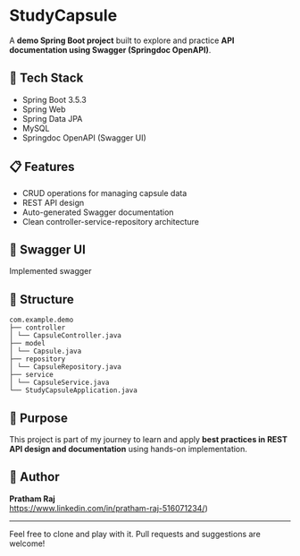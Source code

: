 # StudyCapsule

A **demo Spring Boot project** built to explore and practice **API documentation using Swagger (Springdoc OpenAPI)**.

## 🚀 Tech Stack
- Spring Boot 3.5.3
- Spring Web
- Spring Data JPA
- MySQL
- Springdoc OpenAPI (Swagger UI)

## 📋 Features
- CRUD operations for managing capsule data
- REST API design
- Auto-generated Swagger documentation
- Clean controller-service-repository architecture

## 📘 Swagger UI
Implemented swagger

## 📂 Structure
```text
com.example.demo
├── controller
│ └── CapsuleController.java
├── model
│ └── Capsule.java
├── repository
│ └── CapsuleRepository.java
├── service
│ └── CapsuleService.java
└── StudyCapsuleApplication.java
```

## 🎯 Purpose
This project is part of my journey to learn and apply **best practices in REST API design and documentation** using hands-on implementation.

## 📌 Author
**Pratham Raj**  
https://www.linkedin.com/in/pratham-raj-516071234/)

---

Feel free to clone and play with it. Pull requests and suggestions are welcome!
